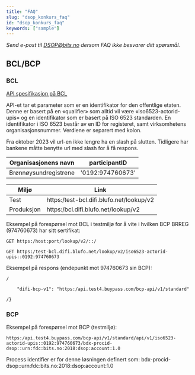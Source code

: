 ```yaml
---
title: "FAQ"
slug: "dsop_konkurs_faq"
id: "dsop_konkurs_faq"
keywords: ["sample"]
---
```


*Send e-post til [DSOP@bits.no](mailto:dsop@bits.no) dersom FAQ ikke besvarer ditt spørsmål.*

## BCL/BCP

### BCL

[API spesifikasjon på BCL](https:/github.com/difi/bcp-docs/blob/master/interface/locator/v1/openapi/locator-lookup.yaml)

API-et tar et parameter som er en identifikator for den offentlige etaten. Denne er basert på en «qualifier» som alltid vil være «iso6523-actorid-upis» og en identifikator som er basert på ISO 6523 standarden. En identifikator i ISO 6523 består av en ID for registeret, samt virksomhetens organisasjonsnummer. Verdiene er separert med kolon.

Fra oktober 2023 vil url-en ikke lengre ha en slash på slutten. Tidligere har bankene måtte benytte url med slash for å få respons.

| Organisasjonens navn     | participantID      |
| ------------- |-------------|
| Brønnøysundregistrene | '0192:974760673'    |

| Miljø    | Link     |
| ------------- |-------------|
| Test  | https:/test-bcl.difi.blufo.net/lookup/v2   |
| Produksjon | https:/bcl.difi.blufo.net/lookup/v2   |

Eksempel på forespørsel mot BCL i testmiljø for å vite i hvilken BCP BRREG (974760673) har sitt sertifikat:

```
GET https:/host:port/lookup/v2/::/

GET https:/test-bcl.difi.blufo.net/lookup/v2/iso6523-actorid-upis::0192:974760673
```

Eksempel på respons (endepunkt mot 974760673 sin BCP):

```
/

    "difi-bcp-v1": "https:/api.test4.buypass.com/bcp-api/v1/standard"

/}
```

### BCP

Eksempel på forespørsel mot BCP (testmiljø):

```
https:/api.test4.buypass.com/bcp-api/v1/standard/api/v1/iso6523-actorid-upis::0192:974760673/bdx-procid-dsop::urn:fdc:bits.no:2018:dsop:account:1.0
```

Process identifier er for denne løsningen definert som: bdx-procid-dsop::urn:fdc:bits.no:2018:dsop:account:1.0